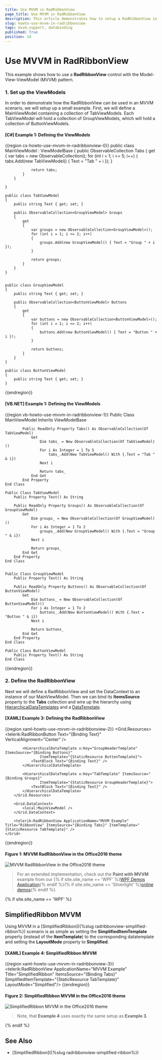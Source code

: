 ```yaml
---
title: Use MVVM in RadRibbonView
page_title: Use MVVM in RadRibbonView
description: This article demonstrates how to setup a RadRibbonView in an MVVM scenario. 
slug: howto-use-mvvm-in-radribbonview
tags: mvvm,support, databinding
published: True
position: 14
---
```


# Use MVVM in RadRibbonView

This example shows how to use a __RadRibbonView__ control with the Model-View-ViewModel (MVVM) pattern.

### 1. __Set up the ViewModels__

In order to demonstrate how the RadRibbonView can be used in an MVVM scenario, we will setup up a small example. First, we will define a MainViewModel containing a collection of TabViewModels. Each TabViewModel will hold a collection of GroupViewModels, which will hold a collection of ButtonViewModels.

#### __[C#] Example 1: Defining the ViewModels__
{{region cs-howto-use-mvvm-in-radribbonview-0}}
    public class MainViewModel : ViewModelBase
    {
        public ObservableCollection<TabViewModel> Tabs
        {
            get
            {
                var tabs = new ObservableCollection<TabViewModel>();
                for (int i = 1; i <= 5; i++)
                {
                    tabs.Add(new TabViewModel() { Text = "Tab " + i });
                }

                return tabs;
            }
        }

    }

    public class TabViewModel
    {
        public string Text { get; set; }

        public ObservableCollection<GroupViewModel> Groups
        {
            get
            {
                var groups = new ObservableCollection<GroupViewModel>();
                for (int i = 1; i <= 2; i++)
                {
                    groups.Add(new GroupViewModel() { Text = "Group " + i });
                }

                return groups;
            }
        }
    }


    public class GroupViewModel
    {
        public string Text { get; set; }

        public ObservableCollection<ButtonViewModel> Buttons
        {
            get
            {
                var buttons = new ObservableCollection<ButtonViewModel>();
                for (int i = 1; i <= 2; i++)
                {
                    buttons.Add(new ButtonViewModel() { Text = "Button " + i });
                }

                return buttons;
            }
        }
    }

    public class ButtonViewModel
    {
        public string Text { get; set; }
    }
{{endregion}}

#### __[VB.NET] Example 1: Defining the ViewModels__

{{region vb-howto-use-mvvm-in-radribbonview-1}}
    Public Class MainViewModel
        Inherits ViewModelBase

            Public ReadOnly Property Tabs() As ObservableCollection(Of TabViewModel)
                Get
                    Dim tabs_ = New ObservableCollection(Of TabViewModel)()
                    For i As Integer = 1 To 5
                        tabs_.Add(New TabViewModel() With {.Text = "Tab " & i})
                    Next i

                    Return tabs_
                End Get
            End Property
    End Class

	Public Class TabViewModel
		Public Property Text() As String

		Public ReadOnly Property Groups() As ObservableCollection(Of GroupViewModel)
			Get
				Dim groups_ = New ObservableCollection(Of GroupViewModel)()
				For i As Integer = 1 To 2
					groups_.Add(New GroupViewModel() With {.Text = "Group " & i})
				Next i

				Return groups_
			End Get
		End Property
	End Class


	Public Class GroupViewModel
		Public Property Text() As String

		Public ReadOnly Property Buttons() As ObservableCollection(Of ButtonViewModel)
			Get
				Dim buttons_ = New ObservableCollection(Of ButtonViewModel)()
				For i As Integer = 1 To 2
					buttons_.Add(New ButtonViewModel() With {.Text = "Button " & i})
				Next i

				Return buttons_
			End Get
		End Property
	End Class

	Public Class ButtonViewModel
		Public Property Text() As String
	End Class
{{endregion}}

### 2. __Define the RadRibbonView__

Next we will define a RadRibbonView and set the DataContext to an instance of our MainViewModel. Then we can bind its __ItemsSource__ property to the __Tabs__ collection and wire up the hierarchy using [HierarchicalDataTemplates](https://docs.microsoft.com/en-us/dotnet/api/system.windows.hierarchicaldatatemplate?view=netframework-4.7.2) and a [DataTemplate](https://docs.microsoft.com/en-us/dotnet/api/system.windows.datatemplate?view=netframework-4.7.2).

#### __[XAML] Example 3: Defining the RadRibbonView__
{{region xaml-howto-use-mvvm-in-radribbonview-2}}
    <Grid>
        <Grid.Resources>
            <DataTemplate x:Key="ButtonTemplate">
                <telerik:RadRibbonButton Text="{Binding Text}" VerticalAlignment="Center" />
            </DataTemplate>
            
            <HierarchicalDataTemplate x:Key="GroupHeaderTemplate" ItemsSource="{Binding Buttons}"
					ItemTemplate="{StaticResource ButtonTemplate}">
                <TextBlock Text="{Binding Text}" />
            </HierarchicalDataTemplate>

            <HierarchicalDataTemplate x:Key="TabTemplate" ItemsSource="{Binding Groups}"
					ItemTemplate="{StaticResource GroupHeaderTemplate}">
                <TextBlock Text="{Binding Text}" />
            </HierarchicalDataTemplate>
        </Grid.Resources>
        
        <Grid.DataContext>
            <local:MainViewModel />
        </Grid.DataContext>
        
        <telerik:RadRibbonView ApplicationName="MVVM Example" Title="RibbonView" ItemsSource="{Binding Tabs}" ItemTemplate="{StaticResource TabTemplate}" />
    </Grid>
{{endregion}}


#### __Figure 1: MVVM RadRibbonView in the Office2016 theme__
![MVVM RadRibbonView in the Office2016 theme](images/RadRibbonView_HowTo_Use_In_MVVM.png)

> For an extended implementation, check out the __Paint with MVVM__ example from our {% if site.site_name == 'WPF' %}[WPF Demos Application](https://demos.telerik.com/wpf/){% endif %}{% if site.site_name == 'Silverlight' %}[online demos](https://demos.telerik.com/silverlight/#GridView/Exporting){% endif %}.

{% if site.site_name == 'WPF' %}

## SimplifiedRibbon MVVM

Using MVVM in a [SimplifiedRibbon]({%slug radribbonview-simplified-ribbon%}) scenario is as simple as setting the __SimplifiedItemTemplate__ property (instead of the __ItemTemplate__) to the corresponding datatemplate and setting the __LayoutMode__ property to __Simplified__. 

#### __[XAML] Example 4: SimplifiedRibbon MVVM__
{{region xaml-howto-use-mvvm-in-radribbonview-3}}
      <telerik:RadRibbonView ApplicationName="MVVM Example"  Title="SimplifiedRibbon" ItemsSource="{Binding Tabs}" SimplifiedItemTemplate="{StaticResource TabTemplate}" LayoutMode="Simplified"/>
{{endregion}}

#### __Figure 2: SimplifiedRibbon MVVM in the Office2016 theme__
![SimplifiedRibbon MVVM in the Office2016 theme](images/RadRibbonView_HowTo_Use_In_MVVM_SimplifiedRibbon.png)

> Note, that __Example 4__ uses exactly the same setup as __Example 3__.

{% endif %}

## See Also
* [SimplifiedRibbon]({%slug radribbonview-simplified-ribbon%})